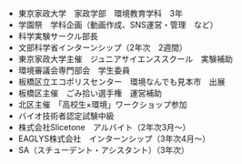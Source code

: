 - 東京家政大学　家政学部　環境教育学科　3年
- 学園祭　学科企画（動画作成、SNS運営・管理　など）
- 科学実験サークル部長
- 文部科学省インターンシップ（2年次　2週間）
- 東京家政大学主催　ジュニアサイエンススクール　実験補助
- 環境審議会専門部会　学生委員
- 板橋区立エコポリスセンター　環境なんでも見本市　出展
- 板橋区主催　ごみ拾い選手権　運営補助
- 北区主催　「高校生×環境」ワークショップ参加
- バイオ技術者認定試験中級
- 株式会社Slicetone　アルバイト（2年次3月～）
- EAGLYS株式会社　インターンシップ（3年次4月～）
- SA（スチューデント・アシスタント）（3年次）

<!---
tdatwja/tdatwja is a ✨ special ✨ repository because its `README.md` (this file) appears on your GitHub profile.
You can click the Preview link to take a look at your changes.
--->
